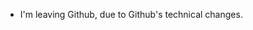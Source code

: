 - I'm leaving Github, due to Github's technical changes.

<!---
Archived:
- 👋 Hi, I’m @aksulightning
- 👀 I’m interested in own projects.
- 📫 How to reach me: Github PMs or PlanetMinecraft PMs -> https://www.planetminecraft.com/member/lightning_storm/ 

aksulightning/aksulightning is a ✨ special ✨ repository because its `README.md` (this file) appears on your GitHub profile.
You can click the Preview link to take a look at your changes.
--->
